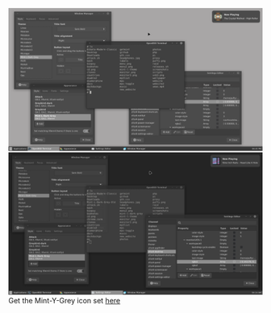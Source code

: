 ![Mint screenshot](https://github.com/carls0n/Mint-L-Dark-Grey/blob/main/screenshot3.png)
<br>
![Mint screenshot](https://github.com/carls0n/Mint-L-Dark-Grey/blob/main/screenshot4.png)
Get the Mint-Y-Grey icon set <a href="https://github.com/carls0n/Mint-Y-Grey-Icons">here</a>

